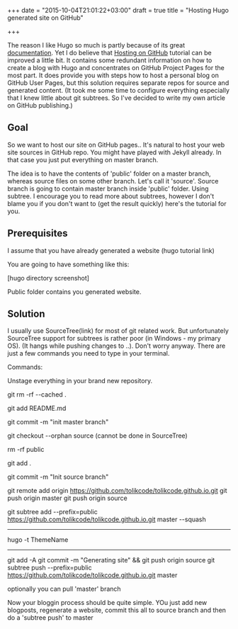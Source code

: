 +++
date = "2015-10-04T21:01:22+03:00"
draft = true
title = "Hosting Hugo generated site on GitHub"

+++

The reason I like Hugo so much is partly because of its great [documentation](http://gohugo.io/overview/introduction/). Yet I do believe that  [Hosting on GitHub](http://gohugo.io/tutorials/github-pages-blog/) tutorial can be improved a little bit. It contains some redundant information on how to create a blog with Hugo and concentrates on GitHub Project Pages for the most part. It does provide you with steps how to host a personal blog on GitHub User Pages, but this solution requires separate repos for source and generated content. (It took me some time to configure everything especially that I knew little about git subtrees. So I've decided to write my own article on GitHub publishing.)

## Goal
So we want to host our site on GitHub pages.. It's natural to host your web site sources in GitHub repo.
You might have played with Jekyll already. In that case you just put everything on master branch. 

The idea is to have the contents of  'public' folder on a master branch, whereas source files on some other branch. Let's call it 'source'.
Source branch is going to contain master branch inside 'public' folder. 
Using subtree. I encourage you to read more about subtrees, however I don't blame you if you don't want to (get the result quickly) here's the tutorial for you.

## Prerequisites

I assume that you have already generated a website (hugo tutorial link)

You are going to have something like this:

[hugo directory screenshot]

Public folder contains you generated website.

## Solution

I usually use SourceTree(link) for most of git related work. But unfortunately SourceTree support for subtrees is rather poor (in Windows - my primary OS). (It hangs while pushing changes to ..). Don't worry anyway. There are just a few commands you need to type in your terminal.

Commands:

Unstage everything in your brand new repository.


git rm -rf --cached .


git add README.md


git commit -m "init master branch"

git checkout --orphan source   (cannot be done in SourceTree)

rm -rf public

git add .

git commit -m "Init source branch"



git remote add origin https://github.com/tolikcode/tolikcode.github.io.git
git push origin master
git push origin source


git subtree add --prefix=public https://github.com/tolikcode/tolikcode.github.io.git master --squash


----------------------------------------------

hugo -t ThemeName

----------------------------------------------

git add -A
git commit -m "Generating site" && git push origin source
git subtree push --prefix=public https://github.com/tolikcode/tolikcode.github.io.git master



optionally you can pull 'master' branch


Now your bloggin process should be quite simple. YOu just add new blogposts, regenerate a website, 
commit this all to source branch 
and then do a 'subtree push' to master